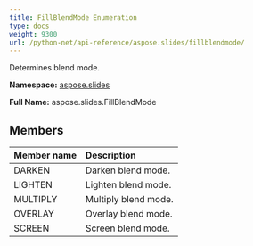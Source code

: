 ```yaml
---
title: FillBlendMode Enumeration
type: docs
weight: 9300
url: /python-net/api-reference/aspose.slides/fillblendmode/
---
```


Determines blend mode.

**Namespace:** [aspose.slides](/slides/python-net/api-reference/aspose.slides/)

**Full Name:** aspose.slides.FillBlendMode



## **Members**
|**Member name**|**Description**|
| :- | :- |
|DARKEN|Darken blend mode.|
|LIGHTEN|Lighten blend mode.|
|MULTIPLY|Multiply blend mode.|
|OVERLAY|Overlay blend mode.|
|SCREEN|Screen blend mode.|
